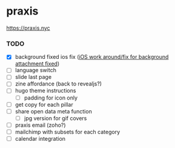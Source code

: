 # praxis

https://praxis.nyc

### TODO

- [x] background fixed ios fix ([iOS work around/fix for background attachment fixed](https://codepen.io/callumfindlay/pen/VaYeoW))
- [ ] language switch
- [ ] slide last page
- [ ] zine affordance (back to revealjs?)
- [ ] hugo theme instructions
  - [ ] padding for icon only
- [ ] get copy for each pillar
- [ ] share open data meta function
  - [ ] jpg version for gif covers
- [ ] praxis email (zoho?)
- [ ] mailchimp with subsets for each category
- [ ] calendar integration